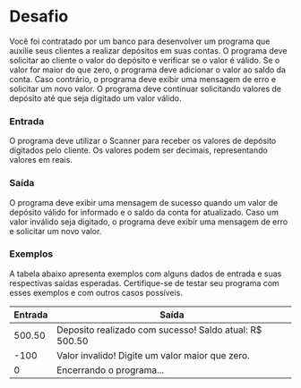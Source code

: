 # Desafio
Você foi contratado por um banco para desenvolver um programa que auxilie seus clientes a realizar depósitos em suas contas. O programa deve solicitar ao cliente o valor do depósito e verificar se o valor é válido. Se o valor for maior do que zero, o programa deve adicionar o valor ao saldo da conta. Caso contrário, o programa deve exibir uma mensagem de erro e solicitar um novo valor. O programa deve continuar solicitando valores de depósito até que seja digitado um valor válido.

### Entrada
O programa deve utilizar o Scanner para receber os valores de depósito digitados pelo cliente. Os valores podem ser decimais, representando valores em reais.

### Saída
O programa deve exibir uma mensagem de sucesso quando um valor de depósito válido for informado e o saldo da conta for atualizado. Caso um valor inválido seja digitado, o programa deve exibir uma mensagem de erro e solicitar um novo valor.

### Exemplos
A tabela abaixo apresenta exemplos com alguns dados de entrada e suas respectivas saídas esperadas. Certifique-se de testar seu programa com esses exemplos e com outros casos possíveis.

|Entrada      |	Saída                           |
| ------------| --------------------------------|
| 500.50      | Deposito realizado com sucesso! Saldo atual: R$ 500.50
|-100         | Valor invalido! Digite um valor maior que zero.
| 0           | Encerrando o programa...

